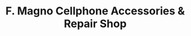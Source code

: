 ---
title: "F. Magno Cellphone Accessories & Repair Shop"
url: /san-pablo/f-magno-cellphone-accessories-and-repair-shop/
shop: mobile phone
---